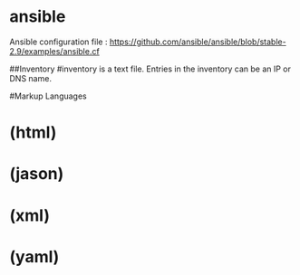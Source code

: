 # ansible

Ansible configuration file : https://github.com/ansible/ansible/blob/stable-2.9/examples/ansible.cf

##Inventory
#inventory is a text file. Entries in the inventory can be an IP or DNS name.

#Markup Languages

# (html)

# (jason)

# (xml)

# (yaml)
